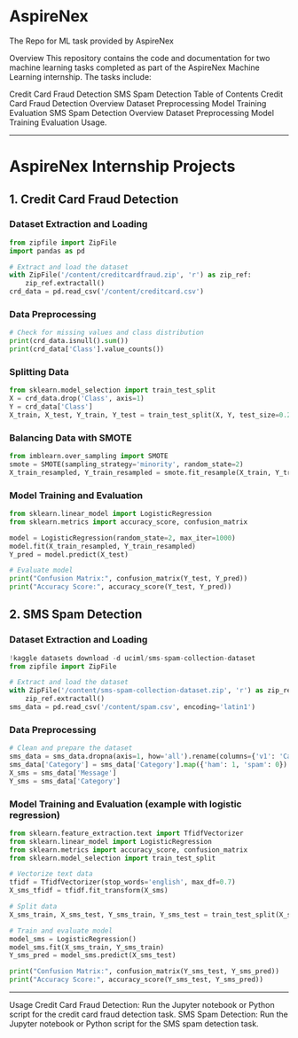 # AspireNex
The Repo for ML task provided by AspireNex 

Overview
This repository contains the code and documentation for two machine learning tasks completed as part of the AspireNex Machine Learning internship. The tasks include:

Credit Card Fraud Detection
SMS Spam Detection
Table of Contents
Credit Card Fraud Detection
Overview
Dataset
Preprocessing
Model Training
Evaluation
SMS Spam Detection
Overview
Dataset
Preprocessing
Model Training
Evaluation
Usage.

---

# AspireNex Internship Projects

## 1. Credit Card Fraud Detection

### Dataset Extraction and Loading
```python
from zipfile import ZipFile
import pandas as pd

# Extract and load the dataset
with ZipFile('/content/creditcardfraud.zip', 'r') as zip_ref:
    zip_ref.extractall()
crd_data = pd.read_csv('/content/creditcard.csv')
```

### Data Preprocessing
```python
# Check for missing values and class distribution
print(crd_data.isnull().sum())
print(crd_data['Class'].value_counts())
```

### Splitting Data
```python
from sklearn.model_selection import train_test_split
X = crd_data.drop('Class', axis=1)
Y = crd_data['Class']
X_train, X_test, Y_train, Y_test = train_test_split(X, Y, test_size=0.2, random_state=2)
```

### Balancing Data with SMOTE
```python
from imblearn.over_sampling import SMOTE
smote = SMOTE(sampling_strategy='minority', random_state=2)
X_train_resampled, Y_train_resampled = smote.fit_resample(X_train, Y_train)
```

### Model Training and Evaluation
```python
from sklearn.linear_model import LogisticRegression
from sklearn.metrics import accuracy_score, confusion_matrix

model = LogisticRegression(random_state=2, max_iter=1000)
model.fit(X_train_resampled, Y_train_resampled)
Y_pred = model.predict(X_test)

# Evaluate model
print("Confusion Matrix:", confusion_matrix(Y_test, Y_pred))
print("Accuracy Score:", accuracy_score(Y_test, Y_pred))
```

## 2. SMS Spam Detection

### Dataset Extraction and Loading
```python
!kaggle datasets download -d uciml/sms-spam-collection-dataset
from zipfile import ZipFile

# Extract and load the dataset
with ZipFile('/content/sms-spam-collection-dataset.zip', 'r') as zip_ref:
    zip_ref.extractall()
sms_data = pd.read_csv('/content/spam.csv', encoding='latin1')
```

### Data Preprocessing
```python
# Clean and prepare the dataset
sms_data = sms_data.dropna(axis=1, how='all').rename(columns={'v1': 'Category', 'v2': 'Message'})
sms_data['Category'] = sms_data['Category'].map({'ham': 1, 'spam': 0})
X_sms = sms_data['Message']
Y_sms = sms_data['Category']
```

### Model Training and Evaluation (example with logistic regression)
```python
from sklearn.feature_extraction.text import TfidfVectorizer
from sklearn.linear_model import LogisticRegression
from sklearn.metrics import accuracy_score, confusion_matrix
from sklearn.model_selection import train_test_split

# Vectorize text data
tfidf = TfidfVectorizer(stop_words='english', max_df=0.7)
X_sms_tfidf = tfidf.fit_transform(X_sms)

# Split data
X_sms_train, X_sms_test, Y_sms_train, Y_sms_test = train_test_split(X_sms_tfidf, Y_sms, test_size=0.2, random_state=2)

# Train and evaluate model
model_sms = LogisticRegression()
model_sms.fit(X_sms_train, Y_sms_train)
Y_sms_pred = model_sms.predict(X_sms_test)

print("Confusion Matrix:", confusion_matrix(Y_sms_test, Y_sms_pred))
print("Accuracy Score:", accuracy_score(Y_sms_test, Y_sms_pred))
```

---


Usage
Credit Card Fraud Detection:
Run the Jupyter notebook or Python script for the credit card fraud detection task.
SMS Spam Detection:
Run the Jupyter notebook or Python script for the SMS spam detection task.
